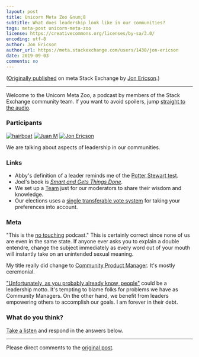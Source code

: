 ```yaml
---
layout: post
title: Unicorn Meta Zoo &num;8
subtitle: What does leadership look like in our communities?
tags: meta-post unicorn-meta-zoo
license: https://creativecommons.org/licenses/by-sa/3.0/
encoding: utf-8
author: Jon Ericson
author_url: https://meta.stackexchange.com/users/1438/jon-ericson
date: 2019-09-03
comments: no
---
```


([Originally published](https://meta.stackexchange.com/q/332981/1438) on meta Stack Exchange by <a alt="Jon Ericson" href="https://meta.stackexchange.com/users/1438/jon-ericson">Jon Ericson</a>.)

---

Welcome to the Unicorn Meta Zoo, a podcast by members of the Stack
Exchange community team. If you want to avoid spoilers, jump
[straight to the audio][1].

### Participants 

[![hairboat](https://stackexchange.com/users/flair/463168.png)](https://stackexchange.com/users/463168)
[![Juan M](https://stackexchange.com/users/flair/6254215.png)](https://stackexchange.com/users/6254215)
[![Jon Ericson](https://stackexchange.com/users/flair/1083.png)](https://stackexchange.com/users/1083)

We are talking about aspects of leadership in our communities.

### Links

* Abby's definition of a leader reminds me of the
[Potter Stewart test](https://en.wikipedia.org/wiki/I_know_it_when_I_see_it).
* Joel's book is [_Smart and Gets Things Done_](https://www.joelonsoftware.com/2007/06/05/smart-and-gets-things-done/).
* We set up a [Team](https://stackoverflow.com/teams) just for our
moderators to share their wisdom and knowledge.
* Our elections uses a
  [single transferable vote system](https://stackoverflow.blog/2016/03/01/fair-elections-and-stv/) for taking your preferences into account.

### Meta

"This is the [no touching](https://i.stack.imgur.com/1gDCd.gif)
podcast." This is certainly correct since none of us are even in the
same state. If anyone ever asks you to explain a double entendre,
change the subject immediately as every word out of your mouth will
instantly take on an unintended sexual meaning.

My title really did change to
[Community Product Manager](https://jlericson.com/2019/05/02/community_product_manager.html). It's mostly ceremonial.

["Unfortunately, as you probably already know, people"](https://twitter.com/horse_ebooks/status/228032106859749377)
could be a leadership motto. It's tempting to blame folks for problems
we have as Community Managers. On the other hand, we benefit from
leaders empowering others to accomplish our goals. I am forever in
their debt.

### What do you think?

[Take a listen][1] and respond in the answers below.


  [1]: https://dts.podtrac.com/redirect.mp3/unicorn-meta-zoo.github.io/episodes/leadership.mp3


---

Please direct comments to the [original post](https://meta.stackexchange.com/q/332981/1438).

